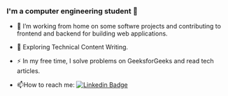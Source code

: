 


### I'm a computer engineering student  👋


 
  
- :telescope: I’m working from home on some softwre projects and contributing to frontend and backend for building web applications.

- :seedling: Exploring Technical Content Writing.

- :zap: In my free time, I solve problems on GeeksforGeeks and read tech articles.

- :mailbox:How to reach me: [![Linkedin Badge](https://img.shields.io/badge/-Shirley-blue?style=flat&logo=Linkedin&logoColor=white)](https://www.linkedin.com/in/shirley-c-15b449175)
  

<!--
**shirlco/shirlco** is a ✨ _special_ ✨ repository because its `README.md` (this file) appears on your GitHub profile.

Here are some ideas to get you started:

### i'm a second year computer engineering student 

- 🔭 I’m currently working on ...
- 🌱 I’m currently learning ...
- 👯 I’m looking to collaborate on ...
- 🤔 I’m looking for help with ...
- 💬 Ask me about ...
- 📫 How to reach me: ...

- ⚡ Fun fact: ...
-->
